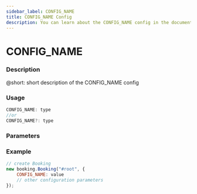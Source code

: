 ```yaml
---
sidebar_label: CONFIG_NAME
title: CONFIG_NAME Config
description: You can learn about the CONFIG_NAME config in the documentation of the DHTMLX JavaScript Booking library. Browse developer guides and API reference, try out code examples and live demos, and download a free 30-day evaluation version of DHTMLX Booking.
---
```


# CONFIG_NAME

### Description

@short: short description of the CONFIG_NAME config

### Usage

~~~jsx {}
CONFIG_NAME: type
//or
CONFIG_NAME?: type
~~~

### Parameters

### Example

~~~jsx {2}
// create Booking
new booking.Booking("#root", {
    CONFIG_NAME: value
	// other configuration parameters
});
~~~
